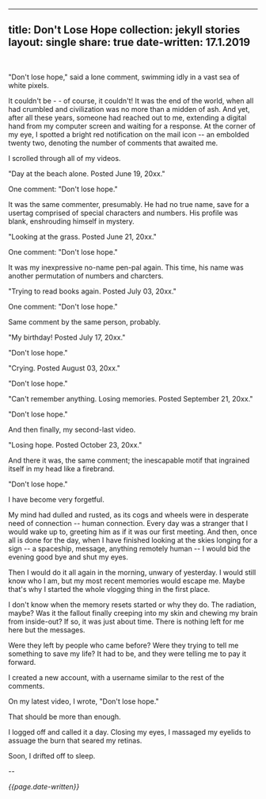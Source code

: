  ---
title: Don't Lose Hope
collection: jekyll stories
layout: single
share: true
date-written: 17.1.2019
---

&nbsp;
&nbsp;

<p>
"Don't lose hope," said a lone comment, swimming idly in a vast sea of white pixels. 
</p>

<p>
It couldn't be - - of course, it couldn't! It was the end of the world, when all had crumbled and civilization was no more than a midden of ash. And yet, after all these years, someone had reached out to me, extending a digital hand from my computer screen and waiting for a response. At the corner of my eye, I spotted a bright red notification on the mail icon -- an embolded twenty two, denoting the number of comments that awaited me.
</p>

<p>
I scrolled through all of my videos.
</p>

<p>
"Day at the beach alone. Posted June 19, 20xx."
</p>

<p>
 One comment: "Don't lose hope."
</p>

<p>
It was the same commenter, presumably. He had no true name, save for a usertag comprised of special characters and numbers. His profile was blank, enshrouding himself in mystery.
</p>

<p>
"Looking at the grass. Posted June 21, 20xx."
</p>

<p>
 One comment: "Don't lose hope."
</p>

<p>
It was my inexpressive no-name pen-pal again. This time, his name was another permutation of numbers and charcters.
</p>

<p>
"Trying to read books again. Posted July 03, 20xx." 
</p>

<p>
One comment: "Don't lose hope."
</p>

<p>
Same comment by the same person, probably.
</p>


<p>
"My birthday! Posted July 17, 20xx." 
</p>

<p>
"Don't lose hope."
</p>


<p>
"Crying. Posted August 03, 20xx."
</p>

<p>
"Don't lose hope."
</p>


<p>
"Can't remember anything. Losing memories. Posted September 21, 20xx."
</p>

<p>
"Don't lose hope."
</p>


<p>
And then finally, my second-last video.
</p>


<p>
"Losing hope. Posted October 23, 20xx."
</p>

<p>
And there it was, the same comment; the inescapable motif that ingrained itself in my head like a firebrand.
</p>


<p>
"Don't lose hope."
</p>

<p>
I have become very forgetful. 
</p>

<p>
My mind had dulled and rusted, as its cogs and wheels were in desperate need of connection -- human connection. Every day was a stranger that I would wake up to, greeting him as if it was our first meeting. And then, once all is done for the day, when I have finished looking at the skies longing for a sign -- a spaceship, message, anything remotely human -- I would bid the evening good bye and shut my eyes.
</p>

<p>
Then I would do it all again in the morning, unwary of yesterday. I would still know who I am, but my most recent memories would escape me. Maybe that's why I started the whole vlogging thing in the first place.
</p>

<p>
I don't know when the memory resets started or why they do. The radiation, maybe? Was it the fallout finally creeping into my skin and chewing my brain from inside-out? If so, it was just about time. There is nothing left for me here but the messages.
</p>

<p>
Were they left by people who came before? Were they trying to tell me something to save my life? It had to be, and they were telling me to pay it forward.
</p>

<p>
I created a new account, with a username similar to the rest of the comments.
</p>

<p>
On my latest video, I wrote, "Don't lose hope."
</p>


<p>
That should be more than enough. 
</p>

<p>
I logged off and called it a day. Closing my eyes, I massaged my eyelids to assuage the burn that seared my retinas. 
</p>


<p>
Soon, I drifted off to sleep.
</p>

<p>
--
</p>

<em> {{page.date-written}} </em>
